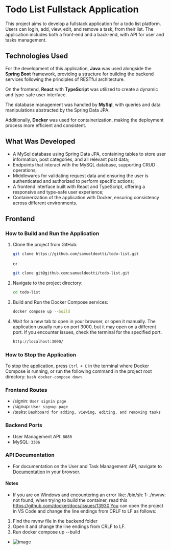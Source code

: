 # Todo List Fullstack Application

This project aims to develop a fullstack application for a todo list platform. Users can login, add, view, edit, and remove a task, from their list. The application includes both a front-end and a back-end, with API for user and tasks management.

## Technologies Used

For the development of this application, **Java** was used alongside the **Spring Boot** framework, providing a structure for building the backend services following the principles of RESTful architecture. 

On the frontend, **React** with **TypeScript** was utilized to create a dynamic and type-safe user interface.

The database management was handled by **MySql**, with queries and data manipulations abstracted by the Spring Data JPA.


Additionally, **Docker** was used for containerization, making the deployment process more efficient and consistent.

## What Was Developed

- A MySql database using Spring Data JPA, containing tables to store user information, post categories, and all relevant post data;
- Endpoints that interact with the MySQL database, supporting CRUD operations;
- Middlewares for validating request data and ensuring the user is authenticated and authorized to perform specific actions;
- A frontend interface built with React and TypeScript, offering a responsive and type-safe user experience;
- Containerization of the application with Docker, ensuring consistency across different environments.


## Frontend

### How to Build and Run the Application

1. Clone the project from GitHub:
    ```bash
    git clone https://github.com/samueldeotti/todo-list.git
    ```
   or
    ```bash
    git clone git@github.com:samueldeotti/todo-list.git
    ```

2. Navigate to the project directory:
    ```bash
    cd todo-list
    ```

3. Build and Run the Docker Compose services:
    ```bash
    docker compose up --build
    ```


6. Wait for a new tab to open in your browser, or open it manually. The application usually runs on port 3000, but it may open on a different port. If you encounter issues, check the terminal for the specified port.
    ```bash
    http://localhost:3000/
    ```

### How to Stop the Application

To stop the application, press `Ctrl + C` in the terminal where Docker Compose is running, or run the following command in the project root directory:
    ```bash
    docker-compose down
    ```

### Frontend Routes

- /signin: `User signin page`
- /signup: `User signup page`
- /tasks: `Dashboard for adding, viewing, editing, and removing tasks`

### Backend Ports

- User Management API: `8080`
- MySQL: `3306`

### API Documentation

- For documentation on the User and Task Management API, navigate to [Documentation](http://localhost:8080/swagger-ui/index.html#/) in your browser.

#### Notes

- If you are on Windows and encountering an error like: /bin/sh: 1: ./mvnw: not found, when trying to build the container, read this https://github.com/docker/docs/issues/13930,You can open the project in VS Code and change the line endings from CRLF to LF as follows:
1. Find the mvnw file in the backend folder
2. Open it and change the line endings from CRLF to LF.
3. Run docker compose up --build
- ![image](https://github.com/user-attachments/assets/df2117f0-7706-4f8c-a3bf-65376c8c1b69)



